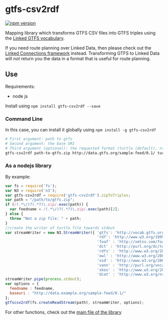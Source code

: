 # gtfs-csv2rdf

[![npm version](https://badge.fury.io/js/gtfs-csv2rdf.svg)](https://badge.fury.io/js/gtfs-csv2rdf)

Mapping library which transforms GTFS CSV files into GTFS triples using the [Linked GTFS vocabulary](http://vocab.gtfs.org).

If you need route planning over Linked Data, then please check out the [Linked Connections framework](https://linkedconnections.org) instead. Transforming GTFS to Linked Data will _not_ return you the data in a format that is useful for route planning.

## Use

Requirements:
 * node js

Install using `npm install gtfs-csv2rdf --save`

### Command Line

In this case, you can install it globally using `npm install -g gtfs-csv2rdf`

```bash
# First argument: path to gtfs
# Second argument: the base URI
# Third argument (optional): the requested format (turtle (default), ntriples or jsonld)
gtfs-csv2rdf path-to-gtfs.zip http://data.gtfs.org/sample-feed/0.1/ turtle > gtfsintriples.ttl
```
### As a nodejs library

By example:

```javascript
var fs = require('fs');
var N3 = require('n3');
var gtfs-csv2rdf = require('gtfs-csv2rdf').zipToTriples;
var path = "/path/to/gtfs.zip";
if (/(.*\/)?(.*?)\.zip/.exec(path)) {
  var feedname = /(.*\/)?(.*?)\.zip/.exec(path)[2];
} else {
  throw "Not a zip file: " + path;
}
//create the writer of turtle file towards stdout
var streamWriter = new N3.StreamWriter({ 'gtfs': 'http://vocab.gtfs.org/terms#',
                                         'rdf': 'http://www.w3.org/1999/02/22-rdf-syntax-ns#',
                                         'foaf' : 'http://xmlns.com/foaf/0.1/',
                                         'dct' : 'http://purl.org/dc/terms/',
                                         'rdfs' : 'http://www.w3.org/2000/01/rdf-schema#',
                                         'owl' : 'http://www.w3.org/2002/07/owl#',
                                         'xsd' : 'http://www.w3.org/2001/XMLSchema#',
                                         'vann' : 'http://purl.org/vocab/vann/',
                                         'skos' : 'http://www.w3.org/2004/02/skos/core#',
                                         'dcat' : 'http://www.w3.org/ns/dcat#'});
streamWriter.pipe(process.stdout);
var options = {
  feedname : feedname,
  baseuri : "http://data.example.org/sample-feed/0.1/"
};
gtfscsv2rdf(fs.createReadStream(path), streamWriter, options);
```

For other functions, check out the [main file of the library](https://github.com/OpenTransport/gtfs-csv2rdf/blob/master/lib/gtfs-csv2rdf.js)
